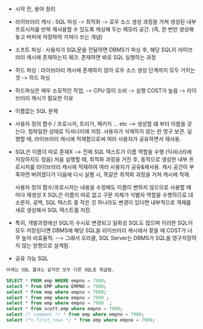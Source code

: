 * 시작 전, 용어 정리
- 라이브러리 캐시 : SQL 파싱 -> 최적화 -> 로우 소스 생성 과정을 거쳐 생성된 내부 프로시저를 반복 재사용할 수 있도록 
                   캐싱해 두는 메모리 공간. (즉, 한 번만 생성해놓고 버퍼에 저장하여 가져다 쓰는 개념)
                   
- 소프트 파싱 : 사용자가 SQL문을 전달하면 DBMS가 파싱 후, 해당 SQL이 라이브러리 캐시에 존재하는지 체크.
               존재하면 바로 SQL 실행하는 과정
                   
- 하드 파싱   : 라이브러리 캐시에 존재하지 않아 로우 소스 생성 단계까지 모두 거치는 것 -> 하드 파싱
                   
- 하드파싱은 매우 소모적인 작업. -> CPU 많이 소비 -> 실행 COST가 높음 -> 라이브러리 캐시가 필요한 이유

* 이름없는 SQL 문제
- 사용자 정의 함수 / 프로시저, 트리거, 패키지 ... etc --> 생성할 떄 부터 이름을 갖는다.
  컴파일한 상태로 딕셔너리에 저장. 사용자가 삭제하지 않는 한 영구 보관.
  실행할 때, 라이브러리 캐시에 적재함으로써 여러 사용자가 공유하면서 재사용.
 
- SQL은 이름이 따로 존재X --> 전체 SQL 텍스트가 이름 역할을 수행 (딕셔너리에 저장하지도 않음)
  처음 실행할 때, 최적화 과정을 거친 후, 동적으로 생성한 내부 프로시저를 라이브러리 캐시에 적재하여 여러 사용자가 공유&재사용.
  캐시 공간이 부족하면 버려졌다가 다음에 다시 실행 시, 똑같은 최적화 과정을 거쳐 캐시에 적재.
  
  사용자 정의 함수/프로시저는 내용을 수정해도 이름이 변하지 않으므로 사용할 때 마다 재생성 X
  SQL은 이름이 따로 없고 구문 자체가 식별자 역할을 수행하므로 대소문자, 공백, SQL 텍스트 중 작은 것 하나라도 변경이 있다면
  내부적으로 객체를 새로 생성해서 SQL 텍스트를 저장.
  
- 특히, 개발과정에선 SQL이 수시로 변경되고 일회성 SQL도 많으며 이러한 SQL이 모두 저장된다면 DBMS에 해당 SQL을 라이브러리 캐시에서 
  찾을 때 COST가 너무 높아 비효율적. --> 그래서 오라클, SQL Server는 DBMS가 SQL을 영구저장하지 않는 방향으로 설계됨.
 

* 공유 가능 SQL
```SQL
아래는 SQL 결과는 같지만 모두 다른 SQL로 취급됨.

SELECT * FROM emp WHERE empno = 7900;
select * from EMP where EMPNO = 7900;
select * from emp where empno = 7900;
select * from emp where empno = 7900 ;
select * from emp where empno = 7900  ;
select * from scott.emp where empno = 7900;
select /* comment */ * from emp where empno = 7900;
select /*+ first_rows */ * from emp where empno = 7900;
```



                  
                   
